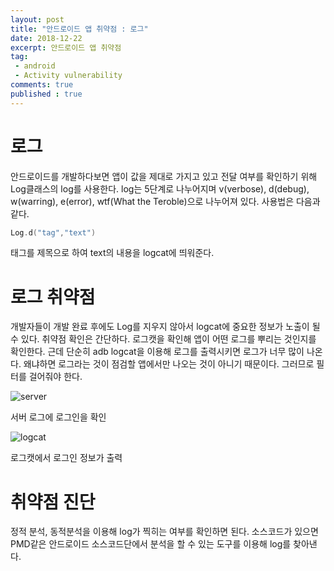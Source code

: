 ```yaml
---
layout: post
title: "안드로이드 앱 취약점 : 로그"
date: 2018-12-22
excerpt: 안드로이드 앱 취약점
tag:
 - android
 - Activity vulnerability
comments: true
published : true
---
```

# 로그
안드로이드를 개발하다보면 앱이 값을 제대로 가지고 있고 전달 여부를 확인하기 위해 Log클래스의 log를 사용한다. log는 5단계로 나누어지며 v(verbose), d(debug), w(warring), e(error), wtf(What the Teroble)으로 나누어져 있다.
사용법은 다음과 같다.
``` kotlin
Log.d("tag","text")
```
태그를 제목으로 하여 text의 내용을 logcat에 띄워준다.

# 로그 취약점

개발자들이 개발 완료 후에도 Log를 지우지 않아서 logcat에 중요한 정보가 노출이 될 수 있다.
취약점 확인은 간단하다. 로그캣을 확인해 앱이 어떤 로그를 뿌리는 것인지를 확인한다.
근데 단순히 adb logcat을 이용해 로그를 출력시키면 로그가 너무 많이 나온다. 왜냐하면 로그라는 것이 점검할 앱에서만 나오는 것이 아니기 때문이다. 그러므로 필터를 걸어줘야 한다.

![server]({{"/assets/postImage/2018-12-22-안드로이드_앱_취약점_로그/server.png"}})

서버 로그에 로그인을 확인

![logcat]({{"/assets/postImage/2018-12-22-안드로이드_앱_취약점_로그/logcat.png"}})

로그캣에서 로그인 정보가 출력

# 취약점 진단
정적 분석, 동적분석을 이용해 log가 찍히는 여부를 확인하면 된다. 소스코드가 있으면 PMD같은 안드로이드 소스코드단에서 분석을 할 수 있는 도구를 이용해 log를 찾아낸다.
